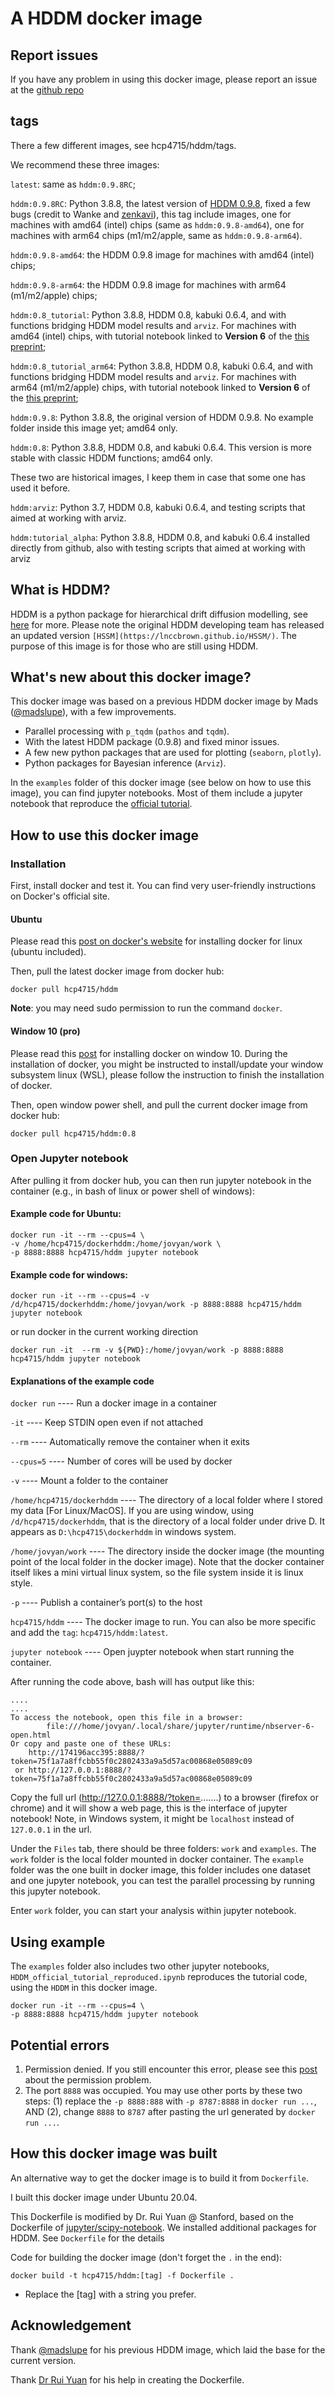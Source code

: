 # A HDDM docker image

## Report issues
If you have any problem in using this docker image, please report an issue at the [github repo](https://github.com/hcp4715/hddm_docker/issues) 

## tags
There a few different images, see hcp4715/hddm/tags.

We recommend these three images:

`latest`: same as `hddm:0.9.8RC`;

`hddm:0.9.8RC`: Python 3.8.8, the latest version of [HDDM 0.9.8](https://hddm.readthedocs.io/en/latest/index.html), fixed a few bugs (credit to Wanke and [zenkavi](https://github.com/zenkavi)), this tag include images, one for machines with amd64 (intel) chips (same as `hddm:0.9.8-amd64`), one for machines with arm64 chips (m1/m2/apple, same as `hddm:0.9.8-arm64`).

`hddm:0.9.8-amd64`: the HDDM 0.9.8 image for machines with amd64 (intel) chips; 

`hddm:0.9.8-arm64`: the HDDM 0.9.8 image for machines with arm64 (m1/m2/apple) chips; 

`hddm:0.8_tutorial`: Python 3.8.8, HDDM 0.8, kabuki 0.6.4, and with functions bridging HDDM model results and `arviz`. For machines with amd64 (intel) chips, with tutorial notebook linked to **Version 6** of the [this preprint](https://psyarxiv.com/6uzga/); 

`hddm:0.8_tutorial_arm64`: Python 3.8.8, HDDM 0.8, kabuki 0.6.4, and with functions bridging HDDM model results and `arviz`. For machines with arm64 (m1/m2/apple) chips, with tutorial notebook linked to **Version 6** of the [this preprint](https://psyarxiv.com/6uzga/); 

`hddm:0.9.8`: Python 3.8.8, the original version of HDDM 0.9.8. No example folder inside this image yet; amd64 only.

`hddm:0.8`: Python 3.8.8, HDDM 0.8, and kabuki 0.6.4. This version is more stable with classic HDDM functions; amd64 only.

These two are historical images, I keep them in case that some one has used it before.

`hddm:arviz`: Python 3.7, HDDM 0.8, kabuki 0.6.4, and testing scripts that aimed at working with arviz.

`hddm:tutorial_alpha`: Python 3.8.8, HDDM 0.8, and kabuki 0.6.4 installed directly from github, also with testing scripts that aimed at working with arviz

## What is HDDM? 
HDDM is a python package for hierarchical drift diffusion modelling, see [here](https://hddm.readthedocs.io/en/latest/index.html) for more. Please note the original HDDM developing team has released an updated version `[HSSM](https://lnccbrown.github.io/HSSM/)`. The purpose of this image is for those who are still using HDDM.

## What's new about this docker image?
This docker image was based on a previous HDDM docker image by Mads ([@madslupe](https://hub.docker.com/r/madslupe/hddm)), with a few improvements. 
* Parallel processing with `p_tqdm` (`pathos` and `tqdm`). 
* With the latest HDDM package (0.9.8) and fixed minor issues.
* A few new python packages that are used for plotting (`seaborn`, `plotly`).
* Python packages for Bayesian inference (`Arviz`).

In the `examples` folder of this docker image (see below on how to use this image), you can find jupyter notebooks. Most of them include a jupyter notebook that reproduce the [official tutorial](http://ski.clps.brown.edu/hddm_docs/tutorial.html).

## How to use this docker image
### Installation
First, install docker and test it. You can find very user-friendly instructions on Docker's official site.

#### Ubuntu
Please read this [post on docker's website](https://docs.docker.com/engine/install/ubuntu/) for installing docker for linux (ubuntu included).

Then, pull the latest docker image from docker hub:

```
docker pull hcp4715/hddm
```

**Note**: you may need sudo permission to run the command `docker`.

#### Window 10 (pro)
Please read this [post](https://docs.docker.com/docker-for-windows/install/) for installing docker on window 10. During the installation of docker, you might be instructed to install/update your window subsystem linux (WSL), please follow the instruction to finish the installation of docker.

Then, open window power shell, and pull the current docker image from docker hub:

```
docker pull hcp4715/hddm:0.8
```

### Open Jupyter notebook

After pulling it from docker hub, you can then run jupyter notebook in the container (e.g., in bash of linux or power shell of windows):

#### Example code for Ubuntu:
```
docker run -it --rm --cpus=4 \
-v /home/hcp4715/dockerhddm:/home/jovyan/work \
-p 8888:8888 hcp4715/hddm jupyter notebook
```

#### Example code for windows:

```
docker run -it --rm --cpus=4 -v /d/hcp4715/dockerhddm:/home/jovyan/work -p 8888:8888 hcp4715/hddm jupyter notebook  
```

or run docker in the current working direction

```
docker run -it  --rm -v ${PWD}:/home/jovyan/work -p 8888:8888 hcp4715/hddm jupyter notebook
```

#### Explanations of the example code

`docker run` ---- Run a docker image in a container

`-it` ---- Keep STDIN open even if not attached

`--rm` ---- Automatically remove the container when it exits

`--cpus=5` ---- Number of cores will be used by docker

`-v` ---- Mount a folder to the container

`/home/hcp4715/dockerhddm` ---- The directory of a local folder where I stored my data [For Linux/MacOS]. If you are using window, using `/d/hcp4715/dockerhddm`, that is the directory of a local folder under drive D. It appears as `D:\hcp4715\dockerhddm` in windows system.

`/home/jovyan/work` ---- The directory inside the docker image (the mounting point of the local folder in the docker image). Note that the docker container itself likes a mini virtual linux system, so the file system inside it is linux style. 

`-p` ---- Publish a container’s port(s) to the host

`hcp4715/hddm` ---- The docker image to run. You can also be more specific and add the `tag`: `hcp4715/hddm:latest`. 

`jupyter notebook` ---- Open juypter notebook when start running the container.

After running the code above, bash will has output like this:

```
....
....
To access the notebook, open this file in a browser:
        file:///home/jovyan/.local/share/jupyter/runtime/nbserver-6-open.html
Or copy and paste one of these URLs:
    http://174196acc395:8888/?token=75f1a7a8ffcbb55f0c2802433a9a5d57ac00868e05089c09
 or http://127.0.0.1:8888/?token=75f1a7a8ffcbb55f0c2802433a9a5d57ac00868e05089c09
```

Copy the full url (http://127.0.0.1:8888/?token=.......) to a browser (firefox or chrome) and it will show a web page, this is the interface of jupyter notebook! Note, in Windows system, it might be `localhost` instead of `127.0.0.1` in the url.

Under the `Files` tab, there should be three folders: `work` and `examples`. The `work` folder is the local folder mounted in docker container. The `example` folder was the one built in docker image, this folder includes one dataset and one jupyter notebook, you can test the parallel processing by running this jupyter notebook.

Enter `work` folder, you can start your analysis within jupyter notebook.

## Using example
The `examples` folder also includes two other jupyter notebooks, `HDDM_official_tutorial_reproduced.ipynb` reproduces the tutorial code, using the `HDDM` in this docker image. 

```
docker run -it --rm --cpus=4 \
-p 8888:8888 hcp4715/hddm jupyter notebook
```

## Potential errors
1. Permission denied. If you still encounter this error, please see this [post](https://groups.google.com/forum/#!topic/hddm-users/Qh-aOC0N6cU) about the permission problem. 
2. The port `8888` was occupied. You may use other ports by these two steps: (1) replace the `-p 8888:888` with `-p 8787:8888` in `docker run ...`, AND (2), change `8888` to `8787` after pasting the url generated by `docker run ...`.

## How this docker image was built
An alternative way to get the docker image is to build it from `Dockerfile`.

I built this docker image under Ubuntu 20.04. 

This Dockerfile is modified by Dr. Rui Yuan @ Stanford, based on the Dockerfile of [jupyter/scipy-notebook](https://hub.docker.com/r/jupyter/scipy-notebook/dockerfile). We installed additional packages for HDDM. See `Dockerfile` for the details

Code for building the docker image (don't forget the `.` in the end):

```
docker build -t hcp4715/hddm:[tag] -f Dockerfile .
```
* Replace the [tag] with a string you prefer.

## Acknowledgement
Thank [@madslupe](https://github.com/madslupe) for his previous HDDM image, which laid the base for the current version.

Thank [Dr Rui Yuan](https://scholar.google.com/citations?user=h8_wSLkAAAAJ&hl=en) for his help in creating the Dockerfile.
